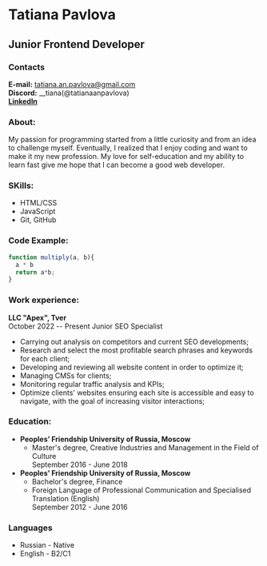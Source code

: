 # Tatiana Pavlova
## Junior Frontend Developer
### Contacts
**E-mail:** tatiana.an.pavlova@gmail.com  
**Discord:** __tiana(@tatianaanpavlova)  
[**LinkedIn**](https://www.linkedin.com/in/tatiana-an-pavlova/)
### About: 
My passion for programming started from a little curiosity and from an idea to challenge myself. Eventually, I realized that I enjoy coding and want to make it my new profession. My love for self-education and my ability to learn fast give me hope that I can become a good web developer.
### SKills:
* HTML/CSS
* JavaScript
* Git, GitHub
### Code Example:
```JavaScript
function multiply(a, b){
  a * b
  return a*b;
}
```
### Work experience:
**LLC "Apex", Tver**  
October 2022 -- Present 
Junior SEO Specialist
* Carrying out analysis on competitors and current SEO developments;
* Research and select the most profitable search phrases and keywords for each client;
* Developing and reviewing all website content in order to optimize it;
* Managing CMSs for clients;
* Monitoring regular traffic analysis and KPIs;
* Optimize clients' websites ensuring each site is accessible and easy to navigate, with the goal of increasing visitor interactions;
### Education:
* **Peoples’ Friendship University of Russia, Moscow**
  * Master's degree, Creative Industries and Management in the Field of Culture  
    September 2016 - June 2018
* **Peoples’ Friendship University of Russia, Moscow**
  * Bachelor's degree, Finance
  * Foreign Language of Professional Communication and Specialised Translation (English)  
    September 2012 - June 2016
### Languages
* Russian - Native
* English - B2/C1